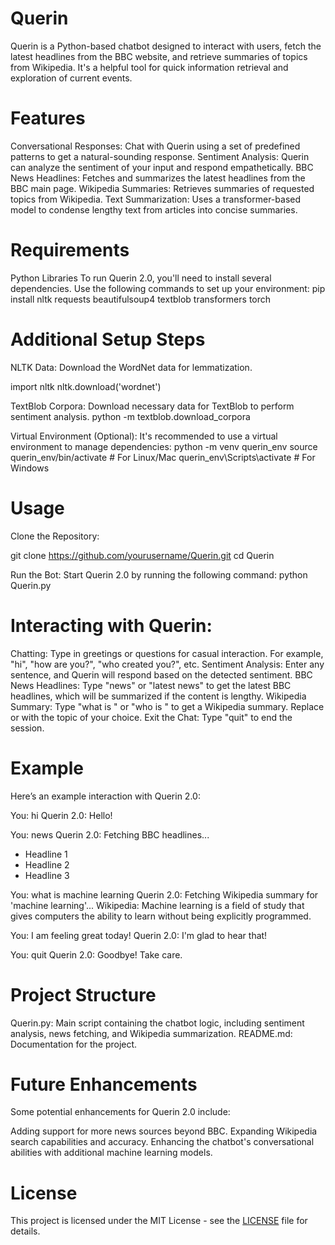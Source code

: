 # Querin
Querin is a Python-based chatbot designed to interact with users, fetch the latest headlines from the BBC website, and retrieve summaries of topics from Wikipedia. It's a helpful tool for quick information retrieval and exploration of current events.

# Features
Conversational Responses: Chat with Querin using a set of predefined patterns to get a natural-sounding response.
Sentiment Analysis: Querin can analyze the sentiment of your input and respond empathetically.
BBC News Headlines: Fetches and summarizes the latest headlines from the BBC main page.
Wikipedia Summaries: Retrieves summaries of requested topics from Wikipedia.
Text Summarization: Uses a transformer-based model to condense lengthy text from articles into concise summaries.

# Requirements 
Python Libraries
To run Querin 2.0, you'll need to install several dependencies. Use the following commands to set up your environment:
pip install nltk requests beautifulsoup4 textblob transformers torch

# Additional Setup Steps
NLTK Data: Download the WordNet data for lemmatization.

import nltk
nltk.download('wordnet')

TextBlob Corpora: Download necessary data for TextBlob to perform sentiment analysis.
python -m textblob.download_corpora

Virtual Environment (Optional): It's recommended to use a virtual environment to manage dependencies:
python -m venv querin_env
source querin_env/bin/activate  # For Linux/Mac
querin_env\Scripts\activate  # For Windows

# Usage
Clone the Repository:

git clone https://github.com/yourusername/Querin.git
cd Querin

Run the Bot: Start Querin 2.0 by running the following command:
python Querin.py

# Interacting with Querin:

Chatting: Type in greetings or questions for casual interaction. For example, "hi", "how are you?", "who created you?", etc.
Sentiment Analysis: Enter any sentence, and Querin will respond based on the detected sentiment.
BBC News Headlines: Type "news" or "latest news" to get the latest BBC headlines, which will be summarized if the content is lengthy.
Wikipedia Summary: Type "what is <topic>" or "who is <person>" to get a Wikipedia summary. Replace <topic> or <person> with the topic of your choice.
Exit the Chat: Type "quit" to end the session.

# Example
Here’s an example interaction with Querin 2.0:

You: hi
Querin 2.0: Hello!

You: news
Querin 2.0: Fetching BBC headlines...
 - Headline 1
 - Headline 2
 - Headline 3

You: what is machine learning
Querin 2.0: Fetching Wikipedia summary for 'machine learning'...
Wikipedia: Machine learning is a field of study that gives computers the ability to learn without being explicitly programmed.

You: I am feeling great today!
Querin 2.0: I'm glad to hear that!

You: quit
Querin 2.0: Goodbye! Take care.

# Project Structure
Querin.py: Main script containing the chatbot logic, including sentiment analysis, news fetching, and Wikipedia summarization.
README.md: Documentation for the project.

# Future Enhancements
Some potential enhancements for Querin 2.0 include:

Adding support for more news sources beyond BBC.
Expanding Wikipedia search capabilities and accuracy.
Enhancing the chatbot's conversational abilities with additional machine learning models.

# License
This project is licensed under the MIT License - see the [LICENSE](./LICENSE) file for details.


